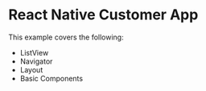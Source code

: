 # React Native Customer App

This example covers the following:
 - ListView
 - Navigator
 - Layout
 - Basic Components
